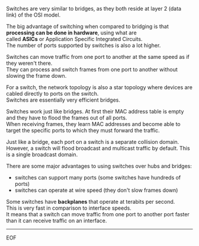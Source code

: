 Switches are very similar to bridges, as they both reside at layer 2 (data link) of the OSI model.  

The big advantage of switching when compared to bridging is that **processing can be done in hardware**, using what are  
called **ASICs** or Application Specific Integrated Circuits.  
The number of ports supported by switches is also a lot higher.  

Switches can move traffic from one port to another at the same speed as if they weren't there.  
They can process and switch frames from one port to another without slowing the frame down.  

For a switch, the network topology is also a star topology where devices are cabled directly to ports on the switch.  
Switches are essentially very efficient bridges.  

Switches work just like bridges. At first their MAC address table is empty and they have to flood the frames out of all ports.  
When receiving frames, they learn MAC addresses and become able to target the specific ports to which they must forward the traffic.  

Just like a bridge, each port on a switch is a separate collision domain.  
However, a switch will flood broadcast and multicast traffic by default. This is a single broadcast domain.   

There are some major advantages to using switches over hubs and bridges:
- switches can support many ports (some switches have hundreds of ports)
- switches can operate at wire speed (they don't slow frames down)

Some switches have **backplanes** that operate at terabits per second.  
This is very fast in comparison to interface speeds.  
It means that a switch can move traffic from one port to another port faster than it can receive traffic on an interface.  


---
EOF
